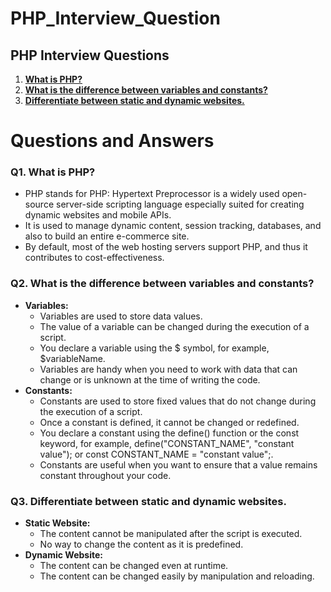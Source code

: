 # PHP_Interview_Question

## PHP Interview Questions
1. **[What is PHP?](#q1-what-is-php)**
2. **[What is the difference between variables and constants?](#q2-variables-and-constants)**
3. **[Differentiate between static and dynamic websites.](#q3-static-and-dynamic-websites)**

# Questions and Answers

### Q1. What is PHP?
   - PHP stands for PHP: Hypertext Preprocessor is a widely used open-source server-side scripting language especially suited for creating dynamic websites and mobile APIs.
   - It is used to manage dynamic content, session tracking, databases, and also to build an entire e-commerce site. 
   - By default, most of the web hosting servers support PHP, and thus it contributes to cost-effectiveness.
   
### Q2. What is the difference between variables and constants?
   - **Variables:**
     - Variables are used to store data values.
     - The value of a variable can be changed during the execution of a script.
     - You declare a variable using the $ symbol, for example, $variableName.
     - Variables are handy when you need to work with data that can change or is unknown at the time of writing the code.
   - **Constants:**
     - Constants are used to store fixed values that do not change during the execution of a script.
     - Once a constant is defined, it cannot be changed or redefined.
     - You declare a constant using the define() function or the const keyword, for example, define("CONSTANT_NAME", "constant value"); or const CONSTANT_NAME = "constant value";.
     - Constants are useful when you want to ensure that a value remains constant throughout your code.

### Q3. Differentiate between static and dynamic websites.
   - **Static Website:**
     - The content cannot be manipulated after the script is executed.
     - No way to change the content as it is predefined.
   - **Dynamic Website:**
     - The content can be changed even at runtime.
     - The content can be changed easily by manipulation and reloading.
